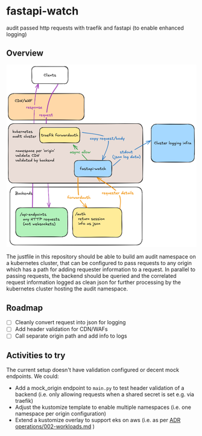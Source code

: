 # fastapi-watch

audit passed http requests with traefik and fastapi (to enable enhanced logging)

## Overview

![diagram showing rough concept](overview.png)

The justfile in this repository should be able to build am audit namespace on a kubernetes cluster, that can be configured to pass requests to any origin which has a path for adding requester information to a request. In parallel to passing requests, the backend should be queried and the correlated request information logged as clean json for further processing by the kubernetes cluster hosting the audit namespace.

## Roadmap

- [ ] Cleanly convert request into json for logging
- [ ] Add header validation for CDN/WAFs
- [ ] Call separate origin path and add info to logs

## Activities to try

The current setup doesn't have validation configured or decent mock endpoints. We could:

- Add a mock_origin endpoint to `main.py` to test header validation of a backend (i.e. only allowing requests when a shared secret is set e.g. via traefik)
- Adjust the kustomize template to enable multiple namespaces (i.e. one namespace per origin configuration)
- Extend a kustomize overlay to support eks on aws (i.e. as per [ADR operations/002-workloads.md](https://github.com/wagov-dtt/architecture-decision-records/blob/main/operations/002-workloads.md) )